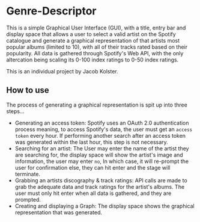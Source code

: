 # Genre-Descriptor

This is a simple Graphical User Interface (GUI), with a title, entry bar and display space that allows a user to
select a valid artist on the Spotify catalogue and generate a graphical representation of that artists most popular
albums (limited to 10), with all of their tracks rated based on their popularity. All data is gathered through Spotify's
Web API, with the only altercation being scaling its 0-100 index ratings to 0-50 index ratings.

This is an individual project by Jacob Kolster.

## How to use

The process of generating a graphical representation is spit up into three steps...
- Generating an access token: Spotify uses an OAuth 2.0 authentication process meaning, to access Spotify's data,
the user must get an `access token` every hour. If performing another search after an access token was generated within the
last hour, this step is not necessary.
- Searching for an artist: The User may enter the name of the artist they are searching for, the display space will show the
artist's image and information, the user may enter `no`, In which case, it will re-prompt the user for confirmation else, they
can hit enter and the stage will terminate.
- Grabbing an artists discography & track ratings: API calls are made to grab the adequate data and track ratings for the artist's
albums. The user must only hit enter when all data is gathered, and they are prompted.
- Creating and displaying a Graph: The display space shows the graphical representation that was generated.

